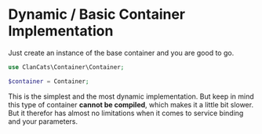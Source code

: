 # Dynamic / Basic Container Implementation

Just create an instance of the base container and you are good to go.

```php
use ClanCats\Container\Container;

$container = Container;
```

This is the simplest and the most dynamic implementation. But keep in mind this type of container **cannot be compiled**, which makes it a little bit slower. But it therefor has almost no limitations when it comes to service binding and your parameters.

